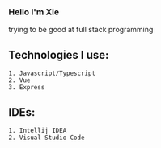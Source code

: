 ### Hello I'm Xie

trying to be good at full stack programming

## Technologies I use: 
    1. Javascript/Typescript
    2. Vue
    3. Express
## IDEs:
    1. Intellij IDEA 
    2. Visual Studio Code
<!--
![Daxe9's GitHub stats](https://github-readme-stats.vercel.app/api?username=daxe9&show_icons=true&theme=gruvbox)
-->